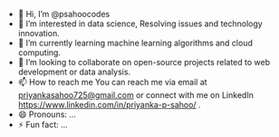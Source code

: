 - 👋 Hi, I’m @psahoocodes
- 👀 I’m interested in  data science, Resolving issues and technology innovation.
- 🌱 I’m currently learning machine learning algorithms and cloud computing.
- 💞️ I’m looking to collaborate on open-source projects related to web development or data analysis.
- 📫 How to reach me You can reach me via email at priyankasahoo725@gmail.com or connect with me on LinkedIn https://www.linkedin.com/in/priyanka-p-sahoo/ .
- 😄 Pronouns: ...
- ⚡ Fun fact: ...

<!---
psahoocodes/psahoocodes is a ✨ special ✨ repository because its `README.md` (this file) appears on your GitHub profile.
You can click the Preview link to take a look at your changes.
--->
